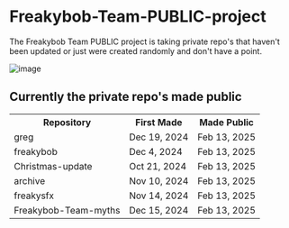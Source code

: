 # Freakybob-Team-PUBLIC-project
The Freakybob Team PUBLIC project is taking private repo's that haven't been updated or just were created randomly and don't have a point.

![image](https://github.com/user-attachments/assets/21d16637-9be9-4c81-9578-2cad30a77d85)

## Currently the private repo's made public
<table>
  <tr>
    <th>Repository</th>
    <th>First Made</th>
    <th>Made Public</th>
  </tr>
  <tr>
    <td>greg</td>
    <td>Dec 19, 2024</td>
    <td>Feb 13, 2025</td>
  </tr>
  <tr>
    <td>freakybob</td>
    <td>Dec 4, 2024</td>
    <td>Feb 13, 2025</td>
  </tr>
  <tr>
    <td>Christmas-update</td>
    <td>Oct 21, 2024</td>
    <td>Feb 13, 2025</td>
  </tr>
  <tr>
    <td>archive</td>
    <td>Nov 10, 2024</td>
    <td>Feb 13, 2025</td>
  </tr>
  <tr>
    <td>freakysfx</td>
    <td>Nov 14, 2024</td>
    <td>Feb 13, 2025</td>
  </tr>
  <tr>
    <td>Freakybob-Team-myths</td>
    <td>Dec 15, 2024</td>
    <td>Feb 13, 2025</td>
  </tr>
</table>
